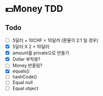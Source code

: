 # 💵Money TDD

## Todo
- [ ] 5달러 + 10CHF = 10달러 (환율이 2:1 일 경우)
- [x] 5달러 X 2 = 10달러
- [x] amount를 private으로 만들기
- [x] Dollar 부작용?
- [ ] Money 반올림?
- [x] equals()
- [ ] hashCode()
- [ ] Equal null
- [ ] Equal object
